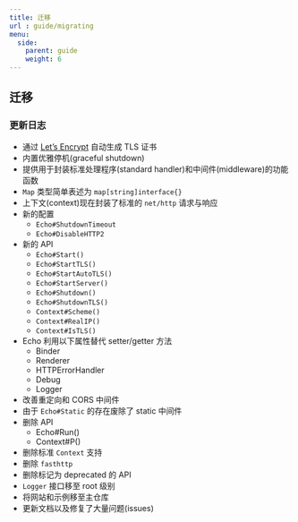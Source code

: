 ```yaml
---
title: 迁移
url : guide/migrating
menu:
  side:
    parent: guide
    weight: 6
---
```


## 迁移

### 更新日志

- 通过 [Let’s Encrypt](https://letsencrypt.org/) 自动生成 TLS 证书
- 内置优雅停机(graceful shutdown)
- 提供用于封装标准处理程序(standard handler)和中间件(middleware)的功能函数
- `Map` 类型简单表述为 `map[string]interface{}`
- 上下文(context)现在封装了标准的 `net/http` 请求与响应
- 新的配置
  - `Echo#ShutdownTimeout`
  - `Echo#DisableHTTP2`
- 新的 API
  - `Echo#Start()`
  - `Echo#StartTLS()`
  - `Echo#StartAutoTLS()`
  - `Echo#StartServer()`
  - `Echo#Shutdown()`
  - `Echo#ShutdownTLS()`
  - `Context#Scheme()`
  - `Context#RealIP()`
  - `Context#IsTLS()`
- Echo 利用以下属性替代 setter/getter 方法
  - Binder
  - Renderer
  - HTTPErrorHandler
  - Debug
  - Logger 
- 改善重定向和 CORS 中间件
- 由于 `Echo#Static` 的存在废除了 static 中间件
- 删除 API
  - Echo#Run()
  - Context#P()
- 删除标准 `Context` 支持
- 删除 `fasthttp` 
- 删除标记为 deprecated 的 API
- `Logger` 接口移至 root 级别
- 将网站和示例移至主仓库
- 更新文档以及修复了大量问题(issues)